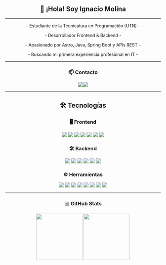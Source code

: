 <div align="center">

## 👋 ¡Hola! Soy Ignacio Molina

---

<p>- Estudiante de la Tecnicatura en Programación (UTN) -</p>

<p>- Desarrollador Frontend & Backend -</p>

<p>- Apasionado por Astro, Java, Spring Boot y APIs REST -</p>

<p>- Buscando mi primera experiencia profesional en IT -</p>


---

### 📫 Contacto

<p align="center">
  <a href="mailto:molinagranda@gmail.com"><img src="https://img.shields.io/badge/Gmail-D14836?logo=gmail&logoColor=white&style=for-the-badge" /></a><a href="https://www.linkedin.com/in/ignacio-ezequiel-molina-granda-2a2aa6272" target="_blank"><img src="https://img.shields.io/badge/LinkedIn-0A66C2?logo=linkedin&logoColor=white&style=for-the-badge" /></a>
</p>


<div align="center">

---

## 🛠️ Tecnologías

### 🖥️ Frontend  
<p>
  <img src="https://img.shields.io/badge/Astro-FF5D01?logo=astro&logoColor=white&style=for-the-badge" />
  <img src="https://img.shields.io/badge/React-61DAFB?logo=react&logoColor=white&style=for-the-badge" />
  <img src="https://img.shields.io/badge/JavaScript-F7DF1E?logo=javascript&logoColor=black&style=for-the-badge" />
  <img src="https://img.shields.io/badge/HTML5-E34F26?logo=html5&logoColor=white&style=for-the-badge" />
  <img src="https://img.shields.io/badge/CSS3-1572B6?logo=css3&logoColor=white&style=for-the-badge" />
  <img src="https://img.shields.io/badge/Bootstrap-7952B3?logo=bootstrap&logoColor=white&style=for-the-badge" />
  <img src="https://img.shields.io/badge/TailwindCSS-06B6D4?logo=tailwind-css&logoColor=white&style=for-the-badge" />
</p>

### 🛠️ Backend  
<p>
  <img src="https://img.shields.io/badge/Java-007396?logo=java&logoColor=white&style=for-the-badge" />
  <img src="https://img.shields.io/badge/Spring_Boot-6DB33F?logo=springboot&logoColor=white&style=for-the-badge" />
  <img src="https://img.shields.io/badge/MySQL-4479A1?logo=mysql&logoColor=white&style=for-the-badge" />
  <img src="https://img.shields.io/badge/H2-1F8EFA?logo=h2&logoColor=white&style=for-the-badge" />
  <img src="https://img.shields.io/badge/REST_API-000000?logo=api&logoColor=white&style=for-the-badge" />
  <img src="https://img.shields.io/badge/JPA-Hibernate-59666C?logo=hibernate&logoColor=white&style=for-the-badge" />
</p>

### ⚙️ Herramientas  
<p>
  <img src="https://img.shields.io/badge/Git-F05032?logo=git&logoColor=white&style=for-the-badge" />
  <img src="https://img.shields.io/badge/GitHub-181717?logo=github&logoColor=white&style=for-the-badge" />
  <img src="https://img.shields.io/badge/Swagger-85EA2D?logo=swagger&logoColor=black&style=for-the-badge" />
  <img src="https://img.shields.io/badge/BRUNO-f4aa41?logo=bruno&logoColor=black&style=for-the-badge"/>
  <img src="https://img.shields.io/badge/Postman-FF6C37?logo=postman&logoColor=black&style=for-the-badge" />
  <img src="https://img.shields.io/badge/VS%20Code-007ACC?logo=visualstudiocode&logoColor=white&style=for-the-badge" />
  <img src="https://img.shields.io/badge/IntelliJ%20IDEA-000000?logo=intellijidea&logoColor=white&style=for-the-badge" />
  <img src="https://img.shields.io/badge/Trello-0052CC?logo=trello&logoColor=white&style=for-the-badge" />
</p>

</div>

---

### 📊 GitHub Stats

<img src="https://github-readme-stats.vercel.app/api?username=Ignacio-Molina-0804&show_icons=true&theme=dracula" height="150" />
<img src="https://github-readme-stats.vercel.app/api/top-langs?username=Ignacio-Molina-0804&layout=compact&theme=dracula" height="150" />

</div>
